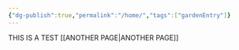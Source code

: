 ```yaml
---
{"dg-publish":true,"permalink":"/home/","tags":["gardenEntry"]}
---
```


THIS IS A TEST
[[ANOTHER PAGE\|ANOTHER PAGE]]